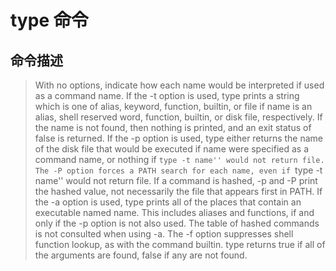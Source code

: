   # type 命令
  
 ## 命令描述  

>With no options, indicate how each name would be interpreted if used as a command name.  If the -t option is used, type prints a string which is
one  of  alias, keyword, function, builtin, or file if name is an alias, shell reserved word, function, builtin, or disk file, respectively.  If
the name is not found, then nothing is printed, and an exit status of false is returned.  If the -p option is used, type either returns the name
of  the disk file that would be executed if name were specified as a command name, or nothing if ``type -t name'' would not return file.  The -P
option forces a PATH search for each name, even if ``type -t name'' would not return file.  If a command is hashed, -p and -P print  the  hashed
value,  not necessarily the file that appears first in PATH.  If the -a option is used, type prints all of the places that contain an executable
named name.  This includes aliases and functions, if and only if the -p option is not also used.  The table of hashed commands is not  consulted
when  using  -a.   The  -f  option suppresses shell function lookup, as with the command builtin.  type returns true if all of the arguments are
found, false if any are not found.
